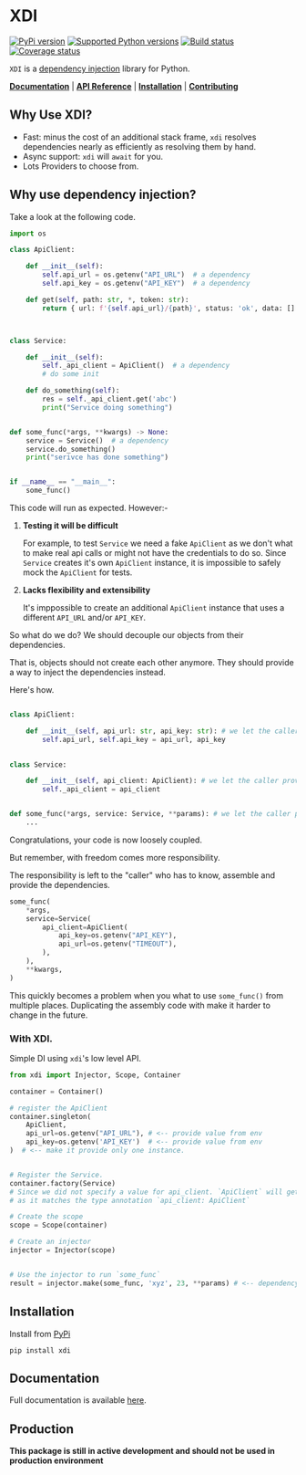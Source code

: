 # XDI


[![PyPi version][pypi-image]][pypi-link]
[![Supported Python versions][pyversions-image]][pyversions-link]
[![Build status][ci-image]][ci-link]
[![Coverage status][codecov-image]][codecov-link]


`XDI` is a [dependency injection](https://en.wikipedia.org/wiki/Dependency_injection) library for Python.


__[Documentation][docs-link]__ |
__[API Reference][api-docs-link]__ |
__[Installation][install-link]__ |
__[Contributing][contributing-link]__

## Why Use XDI?

- Fast: minus the cost of an additional stack frame, `xdi` resolves dependencies 
nearly as efficiently as resolving them by hand.
- Async support: `xdi` will `await` for you.
- Lots Providers to choose from.


## Why use dependency injection?

Take a look at the following code.

```python
import os

class ApiClient:

    def __init__(self):
        self.api_url = os.getenv("API_URL")  # a dependency
        self.api_key = os.getenv("API_KEY")  # a dependency

    def get(self, path: str, *, token: str):
        return { url: f'{self.api_url}/{path}', status: 'ok', data: [] }



class Service:

    def __init__(self):
        self._api_client = ApiClient()  # a dependency
        # do some init

    def do_something(self):
        res = self._api_client.get('abc')
        print("Service doing something")


def some_func(*args, **kwargs) -> None:
    service = Service()  # a dependency
    service.do_something()
    print("serivce has done something")


if __name__ == "__main__":
    some_func()

```

This code will run as expected. However:-

1. **Testing it will be difficult**
    
    For example, to test `Service` we need a fake `ApiClient` as we don't what to 
    make real api calls or might not have the credentials to do so. 
    Since `Service` creates it's own `ApiClient` instance, it is impossible to 
    safely mock the `ApiClient` for tests. 

2. **Lacks flexibility and extensibility**

    It's imppossible to create an additional `ApiClient` instance that uses a 
    different `API_URL` and/or `API_KEY`.



So what do we do? We should decouple our objects from their dependencies. 

That is, objects should not create each other anymore. They should provide a way 
to inject the dependencies instead.


Here's how.

```python

class ApiClient:

    def __init__(self, api_url: str, api_key: str): # we let the caller provide the dependencies
        self.api_url, self.api_key = api_url, api_key
        

class Service:

    def __init__(self, api_client: ApiClient): # we let the caller provide the dependency
        self._api_client = api_client 


def some_func(*args, service: Service, **params): # we let the caller provide the dependency
    ...


```
Congratulations, your code is now loosely coupled. 

But remember, with freedom comes more responsibility.

The responsibility is left to the "caller" who has to know, assemble and provide the dependencies.

```python
some_func(
    *args, 
    service=Service(
        api_client=ApiClient(
            api_key=os.getenv("API_KEY"),
            api_url=os.getenv("TIMEOUT"),
        ),
    ),
    **kwargs, 
)

```
This quickly becomes a problem when you what to use `some_func()` from multiple places.
Duplicating the assembly code with make it harder to change in the future.




### With XDI.

Simple DI using `xdi`'s low level API.

```python
from xdi import Injector, Scope, Container

container = Container()

# register the ApiClient
container.singleton(
    ApiClient, 
    api_url=os.getenv("API_URL"), # <-- provide value from env
    api_key=os.getenv('API_KEY')  # <-- provide value from env
)  # <-- make it provide only one instance.


# Register the Service. 
container.factory(Service) 
# Since we did not specify a value for api_client. `ApiClient` will get injected 
# as it matches the type annotation `api_client: ApiClient`

# Create the scope
scope = Scope(container)

# Create an injector
injector = Injector(scope)


# Use the injector to run `some_func`
result = injector.make(some_func, 'xyz', 23, **params) # <-- dependency `Service` is injected automatically

```



## Installation

Install from [PyPi](https://pypi.org/project/xdi/)

```
pip install xdi
```

## Documentation

Full documentation is available [here][docs-link].



## Production

__This package is still in active development and should not be used in production environment__




[docs-link]: https://pyxdi.github.io/xdi/
[api-docs-link]: https://pyxdi.github.io/xdi/api/
[install-link]: https://pyxdi.github.io/xdi/install.html
[contributing-link]: https://pyxdi.github.io/xdi/0.5.x/contributing.html
[pypi-image]: https://img.shields.io/pypi/v/xdi.svg?color=%233d85c6
[pypi-link]: https://pypi.python.org/pypi/xdi
[pyversions-image]: https://img.shields.io/pypi/pyversions/xdi.svg
[pyversions-link]: https://pypi.python.org/pypi/xdi
[ci-image]: https://github.com/pyxdi/xdi/actions/workflows/workflow.yaml/badge.svg?event=push&branch=master
[ci-link]: https://github.com/pyxdi/xdi/actions?query=workflow%3ACI%2FCD+event%3Apush+branch%3Amaster
[codecov-image]: https://codecov.io/gh/pyxdi/xdi/branch/master/graph/badge.svg
[codecov-link]: https://codecov.io/gh/pyxdi/xdi

